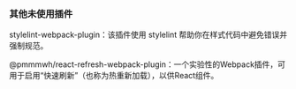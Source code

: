 ### 其他未使用插件

stylelint-webpack-plugin：该插件使用 stylelint 帮助你在样式代码中避免错误并强制规范。

@pmmmwh/react-refresh-webpack-plugin：一个实验性的Webpack插件，可用于启用“快速刷新”（也称为热重新加载），以供React组件。
